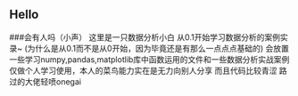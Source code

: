 ## Hello
###会有人吗（小声）
这里是一只数据分析小白
从0.1开始学习数据分析的案例实录~
(为什么是从0.1而不是从0开始，因为毕竟还是有那么一点点点基础的)
会放置一些学习numpy,pandas,matplotlib库中函数运用的文件和一些数据分析实战案例
仅做个人学习使用，本人的菜鸟能力实在是无力向别人分享 而且代码比较青涩 路过的大佬轻喷onegai
